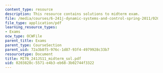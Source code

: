 ```yaml
---
content_type: resource
description: This resource contains solutions to midterm exam.
file: /media/courses/6-241j-dynamic-systems-and-control-spring-2011/0203828c5571e4b3eb683b02744f3322_MIT6_241JS11_midterm_sol.pdf
file_type: application/pdf
learning_resource_types:
- Exams
ocw_type: OCWFile
parent_title: Exams
parent_type: CourseSection
parent_uid: 72a3b8f5-976c-1d87-93f4-4979928c33b7
resourcetype: Document
title: MIT6_241JS11_midterm_sol.pdf
uid: 0203828c-5571-e4b3-eb68-3b02744f3322
---
```

